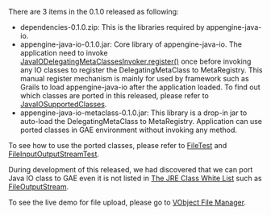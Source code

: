 There are 3 items in the 0.1.0 released as following:
  * dependencies-0.1.0.zip: This is the libraries required by appengine-java-io.
  * appengine-java-io-0.1.0.jar: Core library of appengine-java-io. The application need to invoke [JavaIODelegatingMetaClassesInvoker.register()](http://code.google.com/p/appengine-java-io/source/browse/trunk/appengine-java-io/src/groovy/runtime/metaclass/com/vobject/JavaIODelegatingMetaClassesInvoker.groovy) once before invoking any IO classes to register the DelegatingMetaClass to MetaRegistry. This manual register mechanism is mainly for used by framework such as Grails to load appengine-java-io after the application loaded. To find out which classes are ported in this released, please refer to [JavaIOSupportedClasses](http://code.google.com/p/appengine-java-io/wiki/JavaIOSupportedClasses).
  * appengine-java-io-metaclass-0.1.0.jar: This library is a drop-in jar to auto-load the DelegatingMetaClass to MetaRegistry. Application can use ported classes in GAE environment without invoking any method.

To see how to use the ported classes, please refer to [FileTest](http://code.google.com/p/appengine-java-io/source/browse/trunk/appengine-java-io/test/com/vobject/appengine/java/io/test/FileTest.groovy) and [FileInputOutputStreamTest](http://code.google.com/p/appengine-java-io/source/browse/trunk/appengine-java-io/test/com/vobject/appengine/java/io/test/FileInputOutputStreamTest.groovy).

During development of this released, we had discovered that we can port Java IO class to GAE even it is not listed in [The JRE Class White List](http://code.google.com/appengine/docs/java/jrewhitelist.html) such as [FileOutputStream](http://code.google.com/p/appengine-java-io/source/browse/trunk/appengine-java-io/src/com/vobject/appengine/java/io/FileOutputStream.java).

To see the live demo for file upload, please go to [VObject File Manager](http://vobject-file-manager.appspot.com/).
